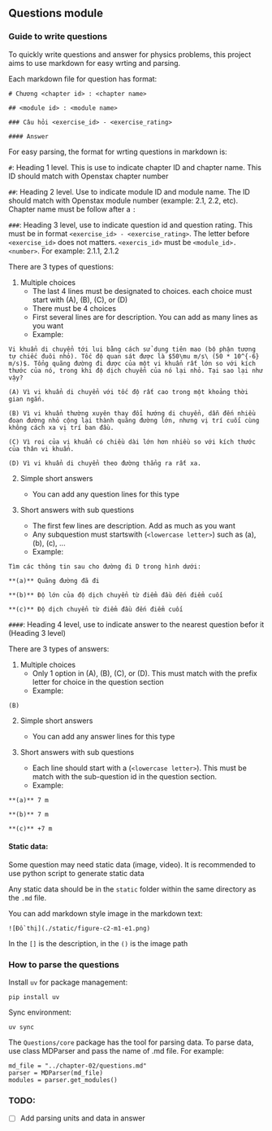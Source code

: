 
## Questions module

### Guide to write questions

To quickly write questions and answer for physics problems, this project aims to use markdown for easy wrting and parsing.

Each markdown file for question has format:

```
# Chương <chapter id> : <chapter name>

## <module id> : <module name>

### Câu hỏi <exercise_id> - <exercise_rating>

#### Answer
```

For easy parsing, the format for wrting questions in markdown is:

`#`: Heading 1 level. This is use to indicate chapter ID and chapter name. This ID should match with Openstax chapter number

`##`: Heading 2 level. Use to indicate module ID and module name. The ID should match with Openstax module number (example: 2.1, 2.2, etc). Chapter name must be follow after a `:`

`###`: Heading 3 level, use to indicate question id and question rating. This must be in format `<exercise_id> - <exercise_rating>`. The letter before `<exercise_id>` does not matters. `<exercis_id>` must be `<module_id>.<number>`. For example: 2.1.1, 2.1.2

There are 3 types of questions:

1. Multiple choices
    - The last 4 lines must be designated to choices. each choice must start with (A), (B), (C), or (D)
    - There must be 4 choices
    - First several lines are for description. You can add as many lines as you want
    - Example:
```
Vi khuẩn di chuyển tới lui bằng cách sử dụng tiên mao (bộ phận tương tự chiếc đuôi nhỏ). Tốc độ quan sát được là $50\mu m/s\ (50 * 10^{-6} m/s)$. Tổng quãng đường đi được của một vi khuẩn rất lớn so với kích thước của nó, trong khi độ dịch chuyển của nó lại nhỏ. Tại sao lại như vậy?

(A) Vì vi khuẩn di chuyển với tốc độ rất cao trong một khoảng thời gian ngắn.

(B) Vì vi khuẩn thường xuyên thay đổi hướng di chuyển, dẫn đến nhiều đoạn đường nhỏ cộng lại thành quãng đường lớn, nhưng vị trí cuối cùng không cách xa vị trí ban đầu.

(C) Vì roi của vi khuẩn có chiều dài lớn hơn nhiều so với kích thước của thân vi khuẩn.

(D) Vì vi khuẩn di chuyển theo đường thẳng ra rất xa.
```

2. Simple short answers
    - You can add any question lines for this type

3. Short answers with sub questions
    - The first few lines are description. Add as much as you want
    - Any subquestion must startswith (`<lowercase letter>`) such as (a), (b), (c), ...
    - Example:
```
Tìm các thông tin sau cho đường đi D trong hình dưới:

**(a)** Quãng đường đã đi

**(b)** Độ lớn của độ dịch chuyển từ điểm đầu đến điểm cuối

**(c)** Độ dịch chuyển từ điểm đầu đến điểm cuối
``` 
`####`: Heading 4 level, use to indicate answer to the nearest question befor it (Heading 3 level)

There are 3 types of answers:

1. Multiple choices
    - Only 1 option in (A), (B), (C), or (D). This must match with the prefix letter for choice in the question section
    - Example:
```
(B)
```

2. Simple short answers
    - You can add any answer lines for this type

3. Short answers with sub questions
    - Each line should start with a (`<lowercase letter>`). This must be match with the sub-question id in the question section.
    - Example:
```
**(a)** 7 m

**(b)** 7 m

**(c)** +7 m
``` 

#### Static data:

Some question may need static data (image, video). It is recommended to use python script to generate static data

Any static data should be in the `static` folder within the same directory as the `.md` file.

You can add markdown style image in the markdown text:

```
![Đồ thị](./static/figure-c2-m1-e1.png)
```

In the `[]` is the description, in the `()` is the image path

### How to parse the questions

Install `uv` for package management:
```
pip install uv
```

Sync environment:
```
uv sync
```

The `Questions/core` package has the tool for parsing data. To parse data, use class MDParser and pass the name of .md file. For example:

```
md_file = "../chapter-02/questions.md"
parser = MDParser(md_file)
modules = parser.get_modules()
```

### TODO:
- [ ] Add parsing units and data in answer